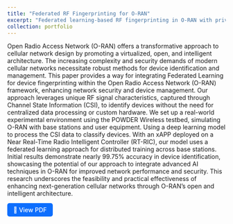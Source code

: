 ```yaml
---
title: "Federated RF Fingerprinting for O-RAN"
excerpt: "Federated learning-based RF fingerprinting in O-RAN with privacy-preserving training <img src='/images/federated-oran.png'>"
collection: portfolio
---
```


Open Radio Access Network (O-RAN) offers a transformative approach to cellular network design by promoting a virtualized, open, and intelligent architecture. The increasing complexity and security demands of modern cellular networks necessitate robust methods for device identification and management. This paper provides a way for integrating Federated Learning for device fingerprinting within the Open Radio Access Network (O-RAN) framework, enhancing network security and device management. Our approach leverages unique RF signal characteristics, captured through Channel State Information (CSI), to identify devices without the need for centralized data processing or custom hardware. We set up a real-world experimental environment using the POWDER Wireless testbed, simulating O-RAN with base stations and user equipment. Using a deep learning model to process the CSI data to classify devices. With an xAPP deployed on a Near Real-Time Radio Intelligent Controller (RT-RIC), our model uses a federated learning approach for distributed training across base stations. Initial results demonstrate nearly 99.75% accuracy in device identification, showcasing the potential of our approach to integrate advanced AI techniques in O-RAN for improved network performance and security. This research underscores the feasibility and practical effectiveness of enhancing next-generation cellular networks through O-RAN’s open and intelligent architecture. 

<a href="/files/Federated_RF_Fingerprinting_ORAN.pdf" target="_blank" style="display: inline-block; padding: 0.5em 1em; color: white; background-color: #0d6efd; border-radius: 5px; text-decoration: none; font-weight: 500;">
  📄 View PDF
</a>